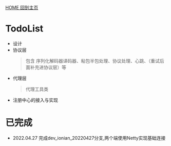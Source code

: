 [ HOME 回到主页 ](README.md)

# TodoList

- 设计
- 协议层
  > 包含 序列化解码器译码器、粘包半包处理、协议处理、心跳、（重试后面补充进协议层）等
- 代理层
  > 代理工具类
- 注册中心的接入与实现


# 已完成

- 2022.04.27 完成dev_ionian_20220427分支,两个端使用Netty实现基础连接